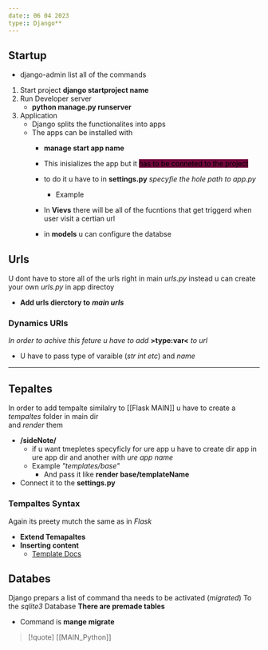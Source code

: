 ```yaml
---
date:: 06 04 2023
type:: Django**
---
```

## Startup 
- django-admin list all of the commands
1. Start project **django startproject name**
2. Run Developer server 
	- **python manage.py runserver**
3. Application 
	- Django splits the functionalites into apps 
	- The apps can be installed with 
		- **manage start app name**
		- This inisializes the app but it    <mark style="background: #72083D;">has to be  conneted to the project</mark>
	  - to do it u have to in **settings.py** *specyfie the hole path to app.py*
		  - Example 

	  - In **Vievs** there will be all of the fucntions that get triggerd when user visit a certian url 
	  - in **models** u can configure the databse 
## Urls 
U dont have to store all of the urls right  in main *urls.py* instead u can 
create your own *urls.py* in app directoy 
 - **Add urls dierctory to** ***main urls***

### Dynamics URls
*In order to achive this feture u have to add* **>type:var<** *to url*
- U have to pass type of varaible (*str int etc*) and *name*

--- 
## Tepaltes 
In order to add tempalte similalry to [[Flask MAIN]] u have to create a *tempaltes* folder in main dir  
and *render* them
- **/sideNote/**
	- if u want tmepletes specyficly for ure app u have to create dir app in ure app dir and another with *ure app name* 
	- Example *"templates/base"*
		- And pass it like **render base/templateName**
- Connect it to the **settings.py**
### Tempaltes Syntax
Again its preety mutch the same as in *Flask* 
- **Extend Temapaltes** 
- **Inserting content**
	 - [Template Docs](https://docs.djangoproject.com/en/4.2/ref/templates/language/)
## Databes 
Django prepars a list of command tha needs to be activated (*migrated*)
To the *sqlite3* Database
**There are premade tables**
- Command is **mange migrate**

>[!quote]  [[MAIN_Python]]